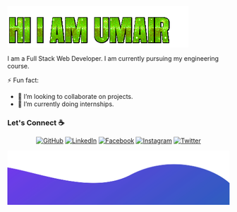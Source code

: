 &nbsp;&nbsp;&nbsp;&nbsp;&nbsp;&nbsp;&nbsp;&nbsp;&nbsp;&nbsp;&nbsp;&nbsp;&nbsp;&nbsp;&nbsp;&nbsp;&nbsp;&nbsp;&nbsp;&nbsp;&nbsp;&nbsp;&nbsp;&nbsp;&nbsp;&nbsp;&nbsp;&nbsp;&nbsp;&nbsp;&nbsp;&nbsp;&nbsp;&nbsp;&nbsp;&nbsp;&nbsp;&nbsp;&nbsp;&nbsp;&nbsp;&nbsp;&nbsp;&nbsp;&nbsp;&nbsp;&nbsp;&nbsp;&nbsp;&nbsp;&nbsp;&nbsp;&nbsp;&nbsp;&nbsp;&nbsp;&nbsp;&nbsp;&nbsp;&nbsp;&nbsp;![alt text](./z60794dcf63a81.gif)

I am a Full Stack Web Developer. I am currently pursuing my engineering course. 

⚡ Fun fact:
- 👯 I’m looking to collaborate on projects.
- 🌱 I’m currently doing internships.



### Let's Connect :coffee:
<p align="center">
	<a href="https://github.com/umair2206"><img src="https://img.icons8.com/bubbles/50/000000/github.png" alt="GitHub"/></a>
	<a href="https://www.linkedin.com/in/mohammad-umair-sayed-686ba420b"><img src="https://img.icons8.com/bubbles/50/000000/linkedin.png" alt="LinkedIn"/></a>
	<a href="https://www.facebook.com/umair.mohammad.9029/"><img src="https://img.icons8.com/bubbles/50/000000/facebook-new.png" alt="Facebook"/></a>
	<a href="https://www.instagram.com/umair_2206/"><img src="https://img.icons8.com/bubbles/50/000000/instagram.png" alt="Instagram"/></a>
	<a href="https://twitter.com/umair2206"><img src="https://img.icons8.com/bubbles/50/000000/twitter.png" alt="Twitter"/></a>
</p>

![alt text](./bottom.svg)
